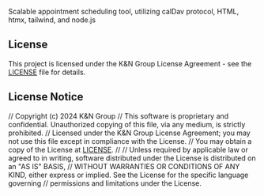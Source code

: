 Scalable appointment scheduling tool, utilizing calDav protocol, HTML, htmx, tailwind, and node.js

## License

This project is licensed under the K&N Group License Agreement - see the [LICENSE](LICENSE) file for details.

## License Notice

// Copyright (c) 2024 K&N Group
// This software is proprietary and confidential. Unauthorized copying of this file, via any medium, is strictly prohibited.
// Licensed under the K&N Group License Agreement; you may not use this file except in compliance with the License.
// You may obtain a copy of the License at [LICENSE](LICENSE).
//
// Unless required by applicable law or agreed to in writing, software distributed under the License is distributed on an "AS IS" BASIS,
// WITHOUT WARRANTIES OR CONDITIONS OF ANY KIND, either express or implied. See the License for the specific language governing
// permissions and limitations under the License.

